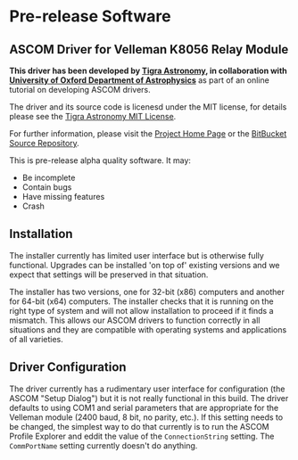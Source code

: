 Pre-release Software
====================
ASCOM Driver for Velleman K8056 Relay Module
--------------------------------------------

**This driver has been developed by [Tigra Astronomy][tigra], in collaboration with [University of Oxford Department of Astrophysics][uoastro]** as part of an online tutorial on developing ASCOM drivers.

The driver and its source code is licenesd under the MIT license, for details please see the [Tigra Astronomy MIT License][license].

For further information, please visit the [Project Home Page][project] or the [BitBucket Source Repository][source].

This is pre-release alpha quality software. It may:
- Be incomplete
- Contain bugs
- Have missing features
- Crash

Installation
------------
The installer currently has limited user interface but is otherwise fully functional. Upgrades can be installed 'on top of' existing versions and we expect that settings will be preserved in that situation.

The installer has two versions, one for 32-bit (x86) computers and another for 64-bit (x64) computers. The installer checks that it is running on the right type of system and will not allow installation to proceed if it finds a mismatch. This allows our ASCOM drivers to function correctly in all situations and they are compatible with operating systems and applications of all varieties.

Driver Configuration
--------------------

The driver currently has a rudimentary user interface for configuration (the ASCOM "Setup Dialog") but it is not really functional in this build. The driver defaults to using COM1 and serial parameters that are appropriate for the Velleman module (2400 baud, 8 bit, no parity, etc.). If this setting needs to be changed, the simplest way to do that currently is to run the ASCOM Profile Explorer and eddit the value of the `ConnectionString` setting. The `CommPortName` setting currently doesn't do anything.

[license]: https://tigra.mit-license.org/		                   "Tigra Astronomy Open Source License"
[project]: http://tigra-astronomy.com/oss/k8056-switch-driver      "Project Home Page at Tigra Astronomy"
[source]:  https://bitbucket.org/tigra-astronomy/ta.vellemank8056  "BitBucket Git Source Control"
[tigra]:   http://tigra-astronomy.com                              "Tigra Astronomy Web Site"
[uoastro]: http://www-astro.physics.ox.ac.uk						"University of Oxford"